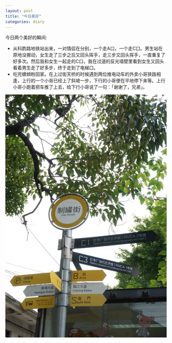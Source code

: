 ```yaml
---
layout: post
title: "今日美好"
categories: diary
---
```


 今日两个美好的瞬间:

* 从科韵路地铁站出来，一对情侣在分别，一个走A口，一个走C口。男生站在原地没挪动，女生走了三步之后又回头挥手，走三步又回头挥手，一直重复了好多次。然后我和女生一起走的C口，我在过道的反光墙壁里看到女生又回头看着男生走了好多步，终于走到了电梯口。
* 吃完螺蛳粉回家。在上过街天桥的时候遇到两位推电动车的外卖小哥狭路相逢，上行的一个小哥已经上了斜坡一步，下行的小哥便在平地停下来等。上行小哥小跑着把车推了上去，给下行小哥说了一句：「谢谢了，兄弟」。



![即将拆除的红专厂](assets/20190707212020.png)


